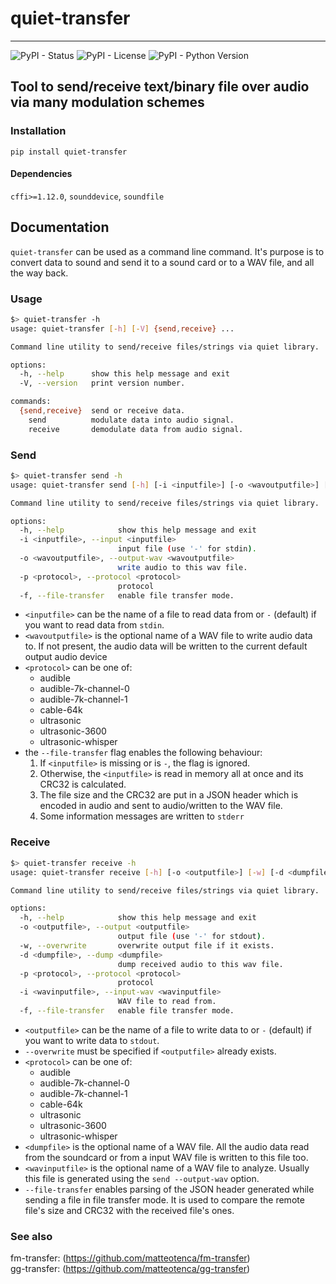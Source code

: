 # quiet-transfer

---
![PyPI - Status](https://img.shields.io/pypi/status/quiet-transfer)
![PyPI - License](https://img.shields.io/pypi/l/quiet-transfer?color=blue)
![PyPI - Python Version](https://img.shields.io/pypi/pyversions/quiet-transfer)

## Tool to send/receive text/binary file over audio via many modulation schemes

### Installation

`
pip install quiet-transfer
`

#### Dependencies

`cffi>=1.12.0`, `sounddevice`, `soundfile`

## Documentation

`quiet-transfer` can be used as a command line command. It's purpose is to convert data to sound and send it 
to a sound card or to a WAV file, and all the way back.

### Usage
```bash
$> quiet-transfer -h
usage: quiet-transfer [-h] [-V] {send,receive} ...

Command line utility to send/receive files/strings via quiet library.

options:
  -h, --help      show this help message and exit
  -V, --version   print version number.

commands:
  {send,receive}  send or receive data.
    send          modulate data into audio signal.
    receive       demodulate data from audio signal.
```

### Send

```bash
$> quiet-transfer send -h
usage: quiet-transfer send [-h] [-i <inputfile>] [-o <wavoutputfile>] [-p <protocol>] [-f]

Command line utility to send/receive files/strings via quiet library.

options:
  -h, --help            show this help message and exit
  -i <inputfile>, --input <inputfile>
                        input file (use '-' for stdin).
  -o <wavoutputfile>, --output-wav <wavoutputfile>
                        write audio to this wav file.
  -p <protocol>, --protocol <protocol>
                        protocol
  -f, --file-transfer   enable file transfer mode.
```

 - `<inputfile>` can be the name of a file to read data from or `-` (default) if you want to read data from `stdin`.
 - `<wavoutputfile>` is the optional name of a WAV file to write audio data to. If not present, the audio data will be 
written to the current default output audio device
 - `<protocol>` can be one of:
   - audible
   - audible-7k-channel-0
   - audible-7k-channel-1
   - cable-64k
   - ultrasonic
   - ultrasonic-3600
   - ultrasonic-whisper
 - the `--file-transfer` flag enables the following behaviour:
   1) If `<inputfile>` is missing or is `-`, the flag is ignored.
   2) Otherwise, the `<inputfile>` is read in memory all at once and its CRC32 is calculated.
   2) The file size and the CRC32 are put in a JSON header which is encoded in audio and sent to audio/written to the WAV file.
   3) Some information messages are written to `stderr`
  
 ### Receive

```bash
$> quiet-transfer receive -h
usage: quiet-transfer receive [-h] [-o <outputfile>] [-w] [-d <dumpfile>] [-p <protocol>] [-i <wavinputfile>] [-f]

Command line utility to send/receive files/strings via quiet library.

options:
  -h, --help            show this help message and exit
  -o <outputfile>, --output <outputfile>
                        output file (use '-' for stdout).
  -w, --overwrite       overwrite output file if it exists.
  -d <dumpfile>, --dump <dumpfile>
                        dump received audio to this wav file.
  -p <protocol>, --protocol <protocol>
                        protocol
  -i <wavinputfile>, --input-wav <wavinputfile>
                        WAV file to read from.
  -f, --file-transfer   enable file transfer mode.
```
- `<outputfile>` can be the name of a file to write data to or `-` (default) if you want to write data to `stdout`.
- `--overwrite` must be specified if `<outputfile>` already exists.
- `<protocol>` can be one of:
   - audible
   - audible-7k-channel-0
   - audible-7k-channel-1
   - cable-64k
   - ultrasonic
   - ultrasonic-3600
   - ultrasonic-whisper
- `<dumpfile>` is the optional name of a WAV file. All the audio data read from the soundcard 
or from a input WAV file is written to this file too.
- `<wavinputfile>` is the optional name of a WAV file to analyze. Usually this file is generated using the `send --output-wav` option.
- `--file-transfer` enables parsing of the JSON header generated while sending a file in file transfer mode. It is used to compare the remote file's size and CRC32 with the received file's ones.

### See also

fm-transfer: (https://github.com/matteotenca/fm-transfer)  
gg-transfer: (https://github.com/matteotenca/gg-transfer)
